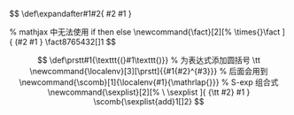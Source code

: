 
$$
\def\expandafter#1#2{
  #2 #1
}

% mathjax 中无法使用 if then else
\newcommand{\fact}[2][%
  \times{}\fact
]{
  (#2 #1
}
\fact8765432[]1
$$

$$
\def\prstt#1{\texttt{(}#1\texttt{)}}               % 为表达式添加圆括号 \tt
\newcommand{\localenv}[3][\prstt]{{#1{#2}^{#3}}}   % 后面会用到
\newcommand{\scomb}[1]{\localenv{#1}{\mathrlap{}}} % S-exp 组合式
\newcommand{\sexplist}[2][%
  \ \sexplist 
]{
  {\tt #2} #1
}
\scomb{\sexplist{add}1[]2}
$$



